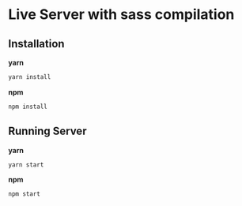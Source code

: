 # Live Server with sass compilation

## Installation

**yarn**
```bash
yarn install
```

**npm**
```bash
npm install
```

## Running Server

**yarn**
```bash
yarn start
```

**npm**
```bash
npm start
```
